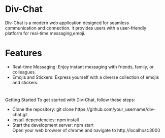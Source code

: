 <h1>Div-Chat</h1>
Div-Chat is a modern web application designed for seamless communication and connection. It provides users with a user-friendly platform for real-time messaging,emoji.
<h1>Features</h1>
<ul>
<li>Real-time Messaging: Enjoy instant messaging with friends, family, or colleagues.</li>
<li>Emojis and Stickers: Express yourself with a diverse collection of emojis and stickers.</li>
  </ul>
<h1></h1>Getting Started</h1>
To get started with Div-Chat, follow these steps:
<ul>
<li>Clone the repository: git clone https://github.com/your_username/div-chat.git</li>
<li>Install dependencies: npm install</li>
<li>Start the development server: npm start</li>
Open your web browser of chrome and navigate to http://localhost:3000
</ul>
